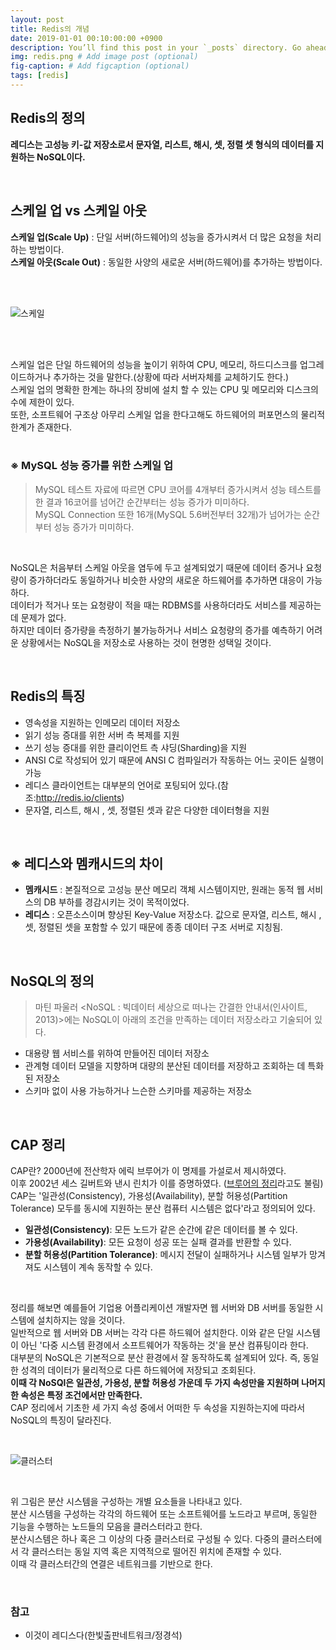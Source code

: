```yaml
---
layout: post
title: Redis의 개념
date: 2019-01-01 00:10:00:00 +0900
description: You’ll find this post in your `_posts` directory. Go ahead and edit it and re-build the site to see your changes. # Add post description (optional)
img: redis.png # Add image post (optional)
fig-caption: # Add figcaption (optional)
tags: [redis]
---
```

## Redis의 정의
**레디스는 고성능 키-값 저장소로서 문자열, 리스트, 해시, 셋, 정렬 셋 형식의 데이터를 지원하는 NoSQL이다.**

<br/>

## 스케일 업 vs 스케일 아웃
**스케일 업(Scale Up)** : 단일 서버(하드웨어)의 성능을 증가시켜서 더 많은 요청을 처리하는 방법이다.  
**스케일 아웃(Scale Out)** : 동일한 사양의 새로운 서버(하드웨어)를 추가하는 방법이다.  

<br/>
<br/>

![스케일]({{site.baseurl}}/assets/img/scale.png)  

<br/>
<br/>

스케일 업은 단일 하드웨어의 성능을 높이기 위하여 CPU, 메모리, 하드디스크를 업그레이드하거나 추가하는 것을 말한다.(상황에 따라 서버자체를 교체하기도 한다.)  
스케일 업의 명확한 한계는 하나의 장비에 설치 할 수 있는 CPU 및 메모리와 디스크의 수에 제한이 있다.  
또한, 소프트웨어 구조상 아무리 스케일 업을 한다고해도 하드웨어의 퍼포먼스의 물리적 한계가 존재한다.  
<br/>

### ※ MySQL 성능 증가를 위한 스케일 업  
> MySQL 테스트 자료에 따르면 CPU 코어를 4개부터 증가시켜서 성능 테스트를 한 결과 16코어를 넘어간 순간부터는 성능 증가가 미미하다.  
> MySQL Connection 또한 16개(MySQL 5.6버전부터 32개)가 넘어가는 순간부터 성능 증가가 미미하다.  

<br/>

NoSQL은 처음부터 스케일 아웃을 염두에 두고 설계되었기 때문에 데이터 증거나 요청량이 증가하더라도 동일하거나 비슷한 사양의 새로운 하드웨어를 추가하면 대응이 가능하다.  
데이터가 적거나 또는 요청량이 적을 때는 RDBMS를 사용하더라도 서비스를 제공하는 데 문제가 없다.  
하지만 데이터 증가량을 측정하기 불가능하거나 서비스 요청량의 증가를 예측하기 어려운 상황에서는 NoSQL을 저장소로 사용하는 것이 현명한 성택일 것이다.

<br/>

## Redis의 특징
* 영속성을 지원하는 인메모리 데이터 저장소
* 읽기 성능 증대를 위한 서버 측 복제를 지원
* 쓰기 성능 증대를 위한 클리이언트 측 샤딩(Sharding)을 지원
* ANSI C로 작성되어 있기 때문에 ANSI C 컴파일러가 작동하는 어느 곳이든 실행이 가능
* 레디스 클라이언트는 대부분의 언어로 포팅되어 있다.(참조:http://redis.io/clients)
* 문자열, 리스트, 해시 , 셋, 정렬된 셋과 같은 다양한 데이터형을 지원

<br/>

## ※ 레디스와 멤캐시드의 차이
* **멤캐시드** : 본질적으로 고성능 분산 메모리 객체 시스템이지만, 원래는 동적 웹 서비스의 DB 부하를 경감시키는 것이 목적이었다.  
* **레디스** : 오픈소스이며 향상된 Key-Value 저장소다. 값으로 문자열, 리스트, 해시 , 셋, 정렬된 셋을 포함할 수 있기 때문에 종종 데이터 구조 서버로 지칭됨.  

<br/>

## NoSQL의 정의 
> 마틴 파울러 <NoSQL : 빅데이터 세상으로 떠나는 간결한 안내서(인사이트, 2013)>에는 NoSQL이 아래의 조건을 만족하는 데이터 저장소라고 기술되어 있다.  
* 대용량 웹 서비스를 위하여 만들어진 데이터 저장소  
* 관계형 데이터 모델을 지향하며 대량의 분산된 데이터를 저장하고 조회하는 데 특화된 저장소  
* 스키마 없이 사용 가능하거나 느슨한 스키마를 제공하는 저장소  

<br/>

## CAP 정리
CAP란? 2000년에 전산학자 에릭 브루어가 이 명제를 가설로서 제시하였다.  
이후 2002년 세스 길버트와 낸시 린치가 이를 증명하였다. (<U>브루어의 정리</U>라고도 불림)  
CAP는 '일관성(Consistency), 가용성(Availability), 분할 허용성(Partition Tolerance) 모두를 동시에 지원하는 분산 컴퓨터 시스템은 없다'라고 정의되어 있다.  

* **일관성(Consistency)**: 모든 노드가 같은 순간에 같은 데이터를 볼 수 있다.  
* **가용성(Availability)**: 모든 요청이 성공 또는 실패 결과를 반환할 수 있다.  
* **분할 허용성(Partition Tolerance)**: 메시지 전달이 실패하거나 시스템 일부가 망겨져도 시스템이 계속 동작할 수 있다.  

<br/>

정리를 해보면 예를들어 기업용 어플리케이션 개발자면 웹 서버와 DB 서버를 동일한 시스템에 설치하지는 않을 것이다.  
일반적으로 웹 서버와 DB 서버는 각각 다른 하드웨어 설치한다. 이와 같은 단일 시스템이 아닌 '다중 시스템 환경에서 소프트웨어가 작동하는 것'을 분산 컴퓨팅이라 한다.  
대부분의 NoSQL은 기본적으로 분산 환경에서 잘 동작하도록 설계되어 있다. 즉, 동일한 성격의 데이터가 물리적으로 다른 하드웨어에 저장되고 조회된다.  
**이때 각 NoSQl은 일관성, 가용성, 분할 허용성 가운데 두 가지 속성만을 지원하며 나머지 한 속성은 특정 조건에서만 만족한다.**  
CAP 정리에서 기초한 세 가지 속성 중에서 어떠한 두 속성을 지원하는지에 따라서 NoSQL의 특징이 달라진다.  

<br/>

![클러스터]({{site.baseurl}}/assets/img/cluster.jpg)  

<br/>

위 그림은 분산 시스템을 구성하는 개별 요소들을 나타내고 있다.  
분산 시스템을 구성하는 각각의 하드웨어 또는 소프트웨어를 노드라고 부르며, 동일한 기능을 수행하는 노드들의 모음을 클러스터라고 한다.  
분산시스템은 하나 혹은 그 이상의 다중 클러스터로 구성될 수 있다. 다중의 클러스터에서 각 클러스터는 동일 지역 혹은 지역적으로 떨어진 위치에 존재할 수 있다.  
이때 각 클러스터간의 연결은 네트워크를 기반으로 한다.

<br/>

### 참고
* 이것이 레디스다(한빛출판네트워크/정경석)